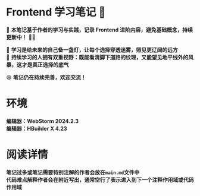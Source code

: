 # Frontend 学习笔记 🚀

📌 **本笔记基于作者的学习与实践，记录 Frontend 进阶内容，避免基础概念，持续更新中！** 🚀🔥

📖 **学习是给未来的自己备一盏灯，让每个选择穿透迷雾，照见更辽阔的远方**  
🌟 **持续学习的人拥有双重视野：既能看清脚下道路的纹理，又能望见地平线外的风暴，这才是真正选择的底气**

😄 **笔记仍在持续完善，欢迎交流！**

# 环境

**编辑器：WebStorm 2024.2.3**     
**编辑器：HBuilder X 4.23**

# 阅读详情

**笔记过多或笔记需要特别注解的作者会放在`main.md`文件中**     
**代码难点解释作者会在附近写出，通常空行了表示进入到下一个注释作用域或代码作用域**
